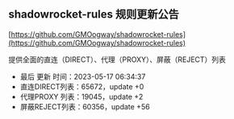 ## shadowrocket-rules 规则更新公告

[https://github.com/GMOogway/shadowrocket-rules](https://github.com/GMOogway/shadowrocket-rules)

提供全面的直连（DIRECT）、代理（PROXY）、屏蔽（REJECT）列表
- 最后 更新 时间：2023-05-17 06:34:37
- 直连DIRECT列表：65672，update +0
- 代理PROXY 列表：19045，update +2
- 屏蔽REJECT列表：60356，update +56
